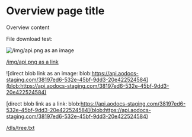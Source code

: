 # Overview page title

Overview content

File download test:

![/img/api.png as an image](/img/api.png)

[/img/api.png as a link](/img/api.png)


![direct blob link as an image: blob:https://api.aodocs-staging.com/38197ed6-532e-45bf-9dd3-20e422524584](blob:https://api.aodocs-staging.com/38197ed6-532e-45bf-9dd3-20e422524584)

[direct blob link as a link: blob:https://api.aodocs-staging.com/38197ed6-532e-45bf-9dd3-20e422524584](blob:https://api.aodocs-staging.com/38197ed6-532e-45bf-9dd3-20e422524584)


[/dls/tree.txt](/dls/tree.txt)
